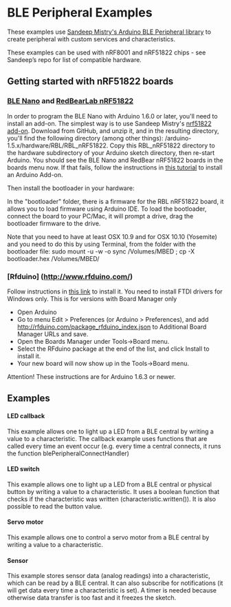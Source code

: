 # BLE Peripheral Examples

These examples use [Sandeep Mistry's Arduino BLE Peripheral library](https://github.com/sandeepmistry/arduino-BLEPeripheral) to create peripheral with custom services and characteristics.

These examples can be used with nRF8001 and nRF51822 chips - see Sandeep’s repo for list of compatible hardware.

## Getting started with nRF51822 boards

### [BLE Nano](http://redbearlab.com/blenano/) and [RedBearLab nRF51822](http://redbearlab.com/redbearlab-nrf51822)

In order to program the BLE Nano with Arduino 1.6.0 or later, you'll need to install an add-on. The simplest way is to use Sandeep Mistry's [nrf51822 add-on](https://github.com/sandeepmistry/nRF51822-Arduino). Download from GitHub, and unzip it, and in the resulting directory, you'll find the following directory (among other things): /arduino-1.5.x/hardware/RBL/RBL_nRF51822. Copy this RBL_nRF51822 directory to the hardware subdirectory of your Arduino sketch directory, then re-start Arduino. You should see the BLE Nano and RedBear nRF51822 boards in the boards menu now. If that fails, follow the instructions in [this tutorial](http://redbearlab.com/getting-started-nrf51822/) to install an Arduino Add-on.

Then install the bootloader in your hardware:

In the "bootloader" folder, there is a firmware for the RBL nRF51822 board, it allows you to load firmware using Arduino IDE. To load the bootloader, connect the board to your PC/Mac, it will prompt a drive, drag the bootloader firmware to the drive.

Note that you need to have at least OSX 10.9 and for OSX 10.10 (Yosemite) and you need to do this by using Terminal, from the folder with the bootloader file: sudo mount -u -w -o sync /Volumes/MBED ; cp -X bootloader.hex /Volumes/MBED/

### [Rfduino] (http://www.rfduino.com/)

Follow instructions in [this link](https://github.com/RFduino/RFduino/blob/master/README.md) to install it. You need to install FTDI drivers for Windows only. This is for versions with Board Manager only

- Open Arduino
- Go to menu Edit > Preferences (or Arduino > Preferences), and add http://rfduino.com/package_rfduino_index.json to Additional Board Manager URLs and save.
- Open the Boards Manager under Tools->Board menu.
- Select the RFduino package at the end of the list, and click Install to install it.
- Your new board will now show up in the Tools->Board menu. 

Attention! These instructions are for Arduino 1.6.3 or newer.

## Examples

#### LED callback

This example allows one to light up a LED from a BLE central by writing a value to a characteristic. The callback example uses functions that are called every time an event occur (e.g. every time a central connects, it runs the function blePeripheralConnectHandler)

#### LED switch

This example allows one to light up a LED from a BLE central or physical button by writing a value to a characteristic. It uses a boolean function that checks if the characteristic was written (characteristic.written()). It is also possible to read the button value.


#### Servo motor

This example allows one to control a servo motor from a BLE central by writing a value to a characteristic.


#### Sensor

This example stores sensor data (analog readings) into a characteristic, which can be read by a BLE central. It can also subscribe for notifications (it will get data every time a characteristic is set). A timer is needed because otherwise data transfer is too fast and it freezes the sketch.
